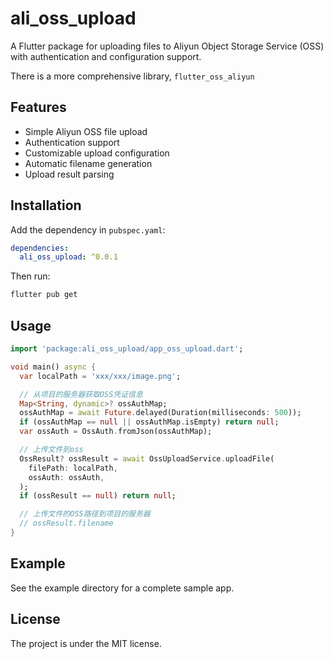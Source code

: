# ali_oss_upload

A Flutter package for uploading files to Aliyun Object Storage Service (OSS) with authentication and configuration support.

There is a more comprehensive library, `flutter_oss_aliyun`


## Features

- Simple Aliyun OSS file upload
- Authentication support
- Customizable upload configuration
- Automatic filename generation
- Upload result parsing


## Installation
Add the dependency in `pubspec.yaml`:

```yaml 
dependencies:
  ali_oss_upload: ^0.0.1
```

Then run:
``` bash
flutter pub get
```


## Usage

```dart
import 'package:ali_oss_upload/app_oss_upload.dart';

void main() async {
  var localPath = 'xxx/xxx/image.png';

  // 从项目的服务器获取OSS凭证信息
  Map<String, dynamic>? ossAuthMap;
  ossAuthMap = await Future.delayed(Duration(milliseconds: 500));
  if (ossAuthMap == null || ossAuthMap.isEmpty) return null;
  var ossAuth = OssAuth.fromJson(ossAuthMap);

  // 上传文件到oss
  OssResult? ossResult = await OssUploadService.uploadFile(
    filePath: localPath,
    ossAuth: ossAuth,
  );
  if (ossResult == null) return null;

  // 上传文件的OSS路径到项目的服务器
  // ossResult.filename
}

```


## Example

See the example directory for a complete sample app.


## License

The project is under the MIT license.